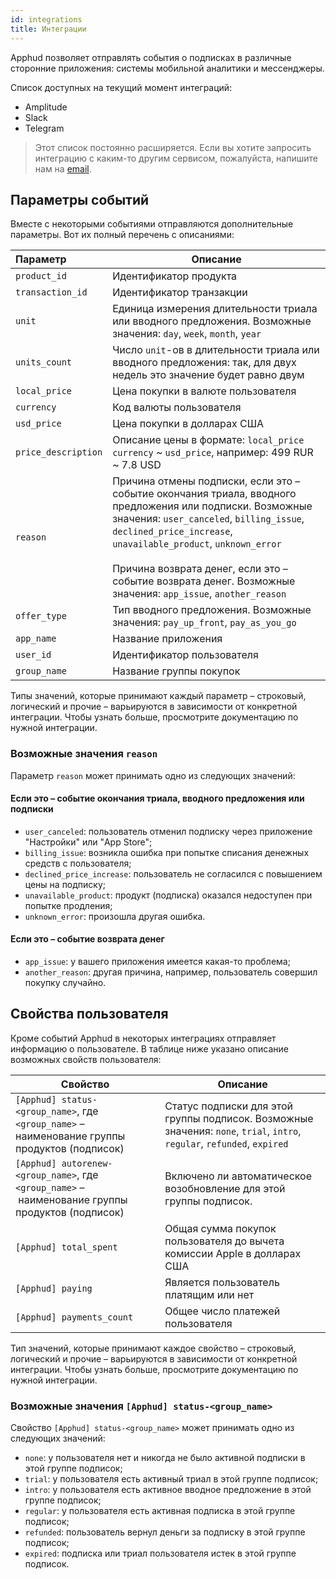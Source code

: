 ```yaml
---
id: integrations
title: Интеграции
---
```

Apphud позволяет отправлять события о подписках в различные сторонние приложения: системы мобильной аналитики и мессенджеры.

Список доступных на текущий момент интеграций:

* Amplitude
* Slack
* Telegram

> Этот список постоянно расширяется. Если вы хотите запросить интеграцию с каким-то другим сервисом, пожалуйста, напишите нам на [email](mailto:hi@apphud.com).
>

## Параметры событий

Вместе с некоторыми событиями отправляются дополнительные параметры. Вот их полный перечень с описаниями:

| Параметр            | Описание                                                     |
| :------------------ | ------------------------------------------------------------ |
| `product_id`        | Идентификатор продукта                                       |
| `transaction_id`    | Идентификатор транзакции                                     |
| `unit`              | Единица измерения длительности триала или вводного предложения. Возможные значения: `day`, `week`, `month`, `year` |
| `units_count`       | Число `unit`-ов в длительности триала или вводного предложения: так, для двух недель это значение будет равно двум |
| `local_price`       | Цена покупки в валюте пользователя                           |
| `currency`          | Код валюты пользователя                                      |
| `usd_price`         | Цена покупки в долларах США                                  |
| `price_description` | Описание цены в формате: `local_price` `currency` ~ `usd_price`, например: 499 RUR ~ 7.8 USD |
| `reason`            | Причина отмены подписки, если это – событие окончания триала, вводного предложения или подписки. Возможные значения: `user_canceled`, `billing_issue`, `declined_price_increase`, `unavailable_product`, `unknown_error`<br/><br/>Причина возврата денег, если это – событие возврата денег. Возможные значения: `app_issue`, `another_reason` |
| `offer_type`        | Тип вводного предложения. Возможные значения: `pay_up_front`, `pay_as_you_go` |
| `app_name`          | Название приложения                                          |
| `user_id`           | Идентификатор пользователя                                   |
| `group_name`        | Название группы покупок                                      |

Типы значений, которые принимают каждый параметр – строковый, логический и прочие – варьируются в зависимости от конкретной интеграции. Чтобы узнать больше, просмотрите документацию по нужной интеграции.

### Возможные значения `reason`

Параметр `reason` может принимать одно из следующих значений:

#### Если это – событие окончания триала, вводного предложения или подписки

* `user_canceled`: пользователь отменил подписку через приложение "Настройки" или "App Store";
* `billing_issue`: возникла ошибка при попытке списания денежных средств с пользователя;
* `declined_price_increase`: пользователь не согласился с повышением цены на подписку;
* `unavailable_product`: продукт (подписка) оказался недоступен при попытке продления;
* `unknown_error`: произошла другая ошибка.

#### Если это – событие возврата денег

* `app_issue`: у вашего приложения имеется какая-то проблема;
* `another_reason`: другая причина, например, пользователь совершил покупку случайно.

## Свойства пользователя

Кроме событий Apphud в некоторых интеграциях отправляет информацию о пользователе. В таблице ниже указано описание возможных свойств пользователя:

| Свойство                                                     | Описание                                                     |
| ------------------------------------------------------------ | ------------------------------------------------------------ |
| `[Apphud] status-<group_name>`, где `<group_name>` – наименование группы продуктов (подписок) | Статус подписки для этой группы подписок. Возможные значения: `none`, `trial`, `intro`, `regular`, `refunded`, `expired` |
| `[Apphud] autorenew-<group_name>`, где `<group_name>` – наименование группы продуктов (подписок) | Включено ли автоматическое возобновление для этой группы подписок. |
| `[Apphud] total_spent`                                       | Общая сумма покупок пользователя до вычета комиссии Apple в долларах США |
| `[Apphud] paying`                                            | Является пользователь платящим или нет                       |
| `[Apphud] payments_count`                                    | Общее число платежей пользователя                            |

Тип значений, которые принимают каждое свойство – строковый, логический и прочие – варьируются в зависимости от конкретной интеграции. Чтобы узнать больше, просмотрите документацию по нужной интеграции.

### Возможные значения `[Apphud] status-<group_name>`

Свойство `[Apphud] status-<group_name>` может принимать одно из следующих значений:

* `none`: у пользователя нет и никогда не было активной подписки в этой группе подписок;
* `trial`: у пользователя есть активный триал в этой группе подписок;
* `intro`: у пользователя есть активное вводное предложение в этой группе подписок;
* `regular`: у пользователя есть активная подписка в этой группе подписок;
* `refunded`: пользователь вернул деньги за подписку в этой группе подписок;
* `expired`: подписка или триал пользователя истек в этой группе подписок.